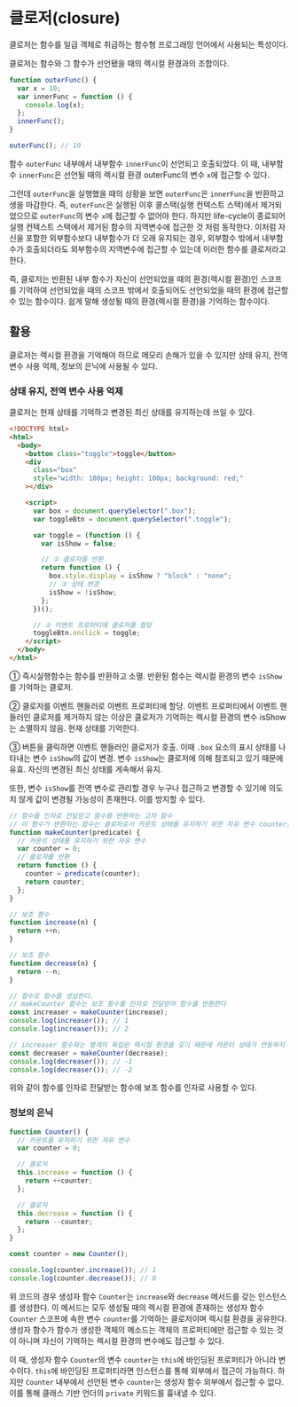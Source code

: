 # 클로저(closure)

클로저는 함수를 일급 객체로 취급하는 함수형 프로그래밍 언어에서 사용되는 특성이다.

클로저는 함수와 그 함수가 선언됐을 때의 렉시컬 환경과의 조합이다.

```javascript
function outerFunc() {
  var x = 10;
  var innerFunc = function () {
    console.log(x);
  };
  innerFunc();
}

outerFunc(); // 10
```

함수 `outerFunc` 내부에서 내부함수 `innerFunc`이 선언되고 호출되었다. 이 때, 내부함수 `innerFunc`은 선언될 때의 렉시컬 환경 outerFunc의 변수 `x`에 접근할 수 있다.

그런데 `outerFunc`을 실행했을 때의 상황을 보면 `outerFunc`은 `innerFunc`을 반환하고 생을 마감한다. 즉, `outerFunc`은 실행된 이후 콜스택(실행 컨텍스트 스택)에서 제거되었으므로 `outerFunc`의 변수 `x`에 접근할 수 없어야 한다. 하지만 life-cycle이 종료되어 실행 컨텍스트 스택에서 제거된 함수의 지역변수에 접근한 것 처럼 동작한다. 이처럼 자신을 포함한 외부함수보다 내부함수가 더 오래 유지되는 경우, 외부함수 밖에서 내부함수가 호출되더라도 외부함수의 지역변수에 접근할 수 있는데 이러한 함수를 클로저라고 한다.

즉, 클로저는 반환된 내부 함수가 자신이 선언되었을 때의 환경(렉시컬 환경)인 스코프를 기억하여 선언되었을 때의 스코프 밖에서 호출되어도 선언되었을 때의 환경에 접근할 수 있는 함수이다. 쉽게 말해 생성될 때의 환경(렉시컬 환경)을 기억하는 함수이다.

## 활용

클로저는 렉시컬 환경을 기억해야 하므로 메모리 손해가 있을 수 있지만 상태 유지, 전역 변수 사용 억제, 정보의 은닉에 사용될 수 있다.

### 상태 유지, 전역 변수 사용 억제

클로저는 현재 상태를 기억하고 변경된 최신 상태를 유지하는데 쓰일 수 있다.

```html
<!DOCTYPE html>
<html>
  <body>
    <button class="toggle">toggle</button>
    <div
      class="box"
      style="width: 100px; height: 100px; background: red;"
    ></div>

    <script>
      var box = document.querySelector(".box");
      var toggleBtn = document.querySelector(".toggle");

      var toggle = (function () {
        var isShow = false;

        // ① 클로저를 반환
        return function () {
          box.style.display = isShow ? "block" : "none";
          // ③ 상태 변경
          isShow = !isShow;
        };
      })();

      // ② 이벤트 프로퍼티에 클로저를 할당
      toggleBtn.onclick = toggle;
    </script>
  </body>
</html>
```

① 즉시실행함수는 함수를 반환하고 소멸. 반환된 함수는 렉시컬 환경의 변수 `isShow`를 기억하는 클로저.

② 클로저를 이벤트 핸들러로 이벤트 프로퍼티에 할당. 이벤트 프로퍼티에서 이벤트 핸들러인 클로저를 제거하지 않는 이상은 클로저가 기억하는 렉시컬 환경의 변수 isShow는 소멸하지 않음. 현재 상태를 기억한다.

③ 버튼을 클릭하면 이벤트 핸들러인 클로저가 호출. 이때 `.box` 요소의 표시 상태를 나타내는 변수 `isShow`의 값이 변경. 변수 `isShow`는 클로저에 의해 참조되고 있기 때문에 유효. 자신의 변경된 최신 상태를 게속해서 유지.

또한, 변수 `isShow`를 전역 변수로 관리할 경우 누구나 접근하고 변경할 수 있기에 의도치 않게 값이 변경될 가능성이 존재한다. 이를 방지할 수 있다.

```javascript
// 함수를 인자로 전달받고 함수를 반환하는 고차 함수
// 이 함수가 반환하는 함수는 클로저로서 카운트 상태를 유지하기 위한 자유 변수 counter을 기억한다.
function makeCounter(predicate) {
  // 카운트 상태를 유지하기 위한 자유 변수
  var counter = 0;
  // 클로저를 반환
  return function () {
    counter = predicate(counter);
    return counter;
  };
}

// 보조 함수
function increase(n) {
  return ++n;
}

// 보조 함수
function decrease(n) {
  return --n;
}

// 함수로 함수를 생성한다.
// makeCounter 함수는 보조 함수를 인자로 전달받아 함수를 반환한다
const increaser = makeCounter(increase);
console.log(increaser()); // 1
console.log(increaser()); // 2

// increaser 함수와는 별개의 독립된 렉시컬 환경을 갖기 때문에 카운터 상태가 연동하지 않는다.
const decreaser = makeCounter(decrease);
console.log(decreaser()); // -1
console.log(decreaser()); // -2
```

위와 같이 함수를 인자로 전달받는 함수에 보조 함수를 인자로 사용할 수 있다.

### 정보의 은닉

```javascript
function Counter() {
  // 카운트를 유지하기 위한 자유 변수
  var counter = 0;

  // 클로저
  this.increase = function () {
    return ++counter;
  };

  // 클로저
  this.decrease = function () {
    return --counter;
  };
}

const counter = new Counter();

console.log(counter.increase()); // 1
console.log(counter.decrease()); // 0
```

위 코드의 경우 생성자 함수 `Counter`는 `increase`와 `decrease` 메서드를 갖는 인스턴스를 생성한다. 이 메서드는 모두 생성될 때의 렉시컬 환경에 존재하는 생성자 함수 `Counter` 스코프에 속한 변수 `counter`를 기억하는 클로저이며 렉시컬 환경을 공유한다. 생성자 함수가 함수가 생성한 객체의 메소드는 객체의 프로퍼티에만 접근할 수 있는 것이 아니며 자신이 기억하는 렉시컬 환경의 변수에도 접근할 수 있다.

이 때, 생성자 함수 `Counter`의 변수 `counter`는 `this`에 바인딩된 프로퍼티가 아니라 변수이다. `this`에 바인딩된 프로퍼티라면 인스턴스를 통해 외부에서 접근이 가능하다. 하지만 `Counter` 내부에서 선언된 변수 `counter`는 생성자 함수 외부에서 접근할 수 없다. 이를 통해 클래스 기반 언더의 `private` 키워드를 흉내낼 수 있다.
